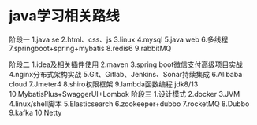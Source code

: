 # java学习相关路线
阶段一
     1.java se 
     2.html、css、js
     3.linux
     4.mysql
     5.java web
     6.多线程
     7.springboot+spring+mybatis
     8.redis6
     9.rabbitMQ
     
阶段二
     1.idea及相关插件使用
     2.maven
     3.spring boot微信支付高级项目实战
     4.nginx分布式架构实战
     5.Git、Gitlab、Jenkins、Sonar持续集成
     6.Alibaba cloud
     7.Jmeter4
     8.shiro权限框架
     9.lambda函数编程 jdk8/13
     10.MybatisPlus+SwaggerUI+Lombok
阶段三
     1.设计模式
     2.docker
     3.JVM
     4.linux/shell脚本
     5.Elasticsearch
     6.zookeeper+dubbo
     7.rocketMQ
     8.Dubbo
     9.kafka
     10.Netty
     
